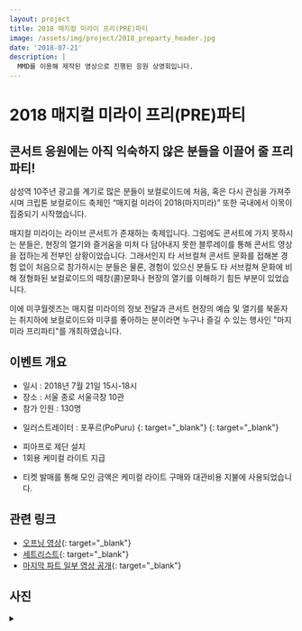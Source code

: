 ```yaml
---
layout: project
title: 2018 매지컬 미라이 프리(PRE)파티
image: /assets/img/project/2018_preparty_header.jpg
date: '2018-07-21'
description: |
  MMD를 이용해 제작된 영상으로 진행된 응원 상영회입니다.
---
```


# 2018 매지컬 미라이 프리(PRE)파티

## 콘서트 응원에는 아직 익숙하지 않은 분들을 이끌어 줄 프리파티!

삼성역 10주년 광고를 계기로 많은 분들이 보컬로이드에 처음, 혹은 다시 관심을 가져주시며 크립톤 보컬로이드 축제인 “매지컬 미라이 2018(마지미라)” 또한 국내에서 이목이 집중되기 시작했습니다. 

매지컬 미라이는 라이브 콘서트가 존재하는 축제입니다. 그럼에도 콘서트에 가지 못하시는 분들은, 현장의 열기와 즐거움을 미처 다 담아내지 못한 블루레이를 통해 콘서트 영상을 접하는게 전부인 상황이었습니다. 그래서인지 타 서브컬쳐 콘서트 문화를 접해본 경험 없이 처음으로 참가하시는 분들은 물론, 경험이 있으신 분들도 타 서브컬쳐 문화에 비해 정형화된 보컬로이드의 떼창(콜)문화나 현장의 열기를 이해하기 힘든 부분이 있었습니다.

이에 미쿠월렛즈는 매지컬 미라이의 정보 전달과 콘서트 현장의 예습 및 열기를 북돋자는 취지하에 보컬로이드와 미쿠를 좋아하는 분이라면 누구나 즐길 수 있는 행사인 "마지미라 프리파티"를 개최하였습니다.

## 이벤트 개요
- 일시 : 2018년 7월 21일 15시-18시
- 장소 : 서울 종로 서울극장 10관
- 참가 인원 : 130명

* 일러스트레이터 : 포푸르(PoPuru) [<i class="fab fa-twitter" style="color: #1DA1F2;"></i>](https://twitter.com/dr_poapo){: target="_blank"} [<i class="icon-pixiv"></i>](https://www.pixiv.net/users/12929463){: target="_blank"}

- 피아프로 제단 설치
- 1회용 케미컬 라이트 지급

* 티켓 발매를 통해 모인 금액은 케미컬 라이트 구매와 대관비용 지불에 사용되었습니다.

## 관련 링크
- [오프닝 영상](https://youtu.be/WBoZYdDHDBI){: target="_blank"}
- [세트리스트](https://twitter.com/MikuWallets/status/1020613614959390720){: target="_blank"}
- [마지막 파트 일부 영상 공개](https://youtu.be/j3B-Eyofq9s){: target="_blank"}


## 사진
<details>
<summary data-closed="펼치기" data-open="접기"></summary>
<!-- 스타일 적용시 div 래핑 -->
<div markdown="1" style="padding: 15px 0">

![altar](/assets/img/project/2018_preparty_altar.jpg){: loading="lazy"}

![main-character](/assets/img/project/2018_preparty_mikurinlen.jpg){: loading="lazy"}

![screen](/assets/img/project/2018_preparty_screen.jpg){: loading="lazy"}

</div>
</details>
